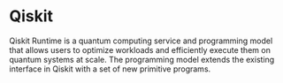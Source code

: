 # Qiskit

Qiskit Runtime is a quantum computing service and programming model that allows users to optimize workloads and efficiently execute them on quantum systems at scale. The programming model extends the existing interface in Qiskit with a set of new primitive programs.